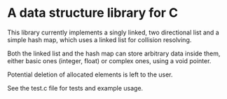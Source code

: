 # A data structure library for C

This library currently implements a singly linked, two directional list and a simple hash map, which uses a linked list for collision resolving.

Both the linked list and the hash map can store arbitrary data inside them, either basic ones (integer, float) or complex ones, using a void pointer.

Potential deletion of allocated elements is left to the user.

See the test.c file for tests and example usage.
